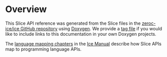 Overview
==

This Slice API reference was generated from the Slice files in the
[zeroc-ice/ice GitHub repository](https://github.com/zeroc-ice/ice/tree/3.6/slice)
using [Doxygen](http://www.doxygen.nl/). We provide a [tag file](../slice.tag) if
you would like to include links to this documentation in your own Doxygen projects.

The [language mapping chapters](https://doc.zeroc.com/ice/3.6/language-mappings)
in the [Ice Manual](https://doc.zeroc.com/ice/3.6/introduction) describe how Slice
APIs map to programming language APIs.
